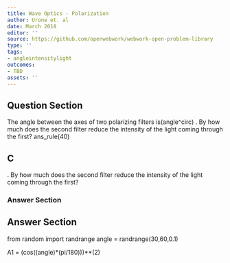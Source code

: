 ```yaml
---
title: Wave Optics - Polarization
author: Urone et. al
date: March 2018
editor: ''
source: https://github.com/openwebwork/webwork-open-problem-library
type: ''
tags:
- angleintensitylight
outcomes:
- TBD
assets: ''
---
```


## Question Section 

The angle between the axes of two polarizing filters is(angle^circ) . By how much does the second filter reduce the intensity of the light coming through the first?
ans_rule(40)

## C
. By how much does the second filter reduce the intensity of the light coming through the first?
### Answer Section


## Answer Section

from random import randrange
angle = randrange(30,60,0.1)

A1 = (cos((angle)*(pi/180)))**(2)